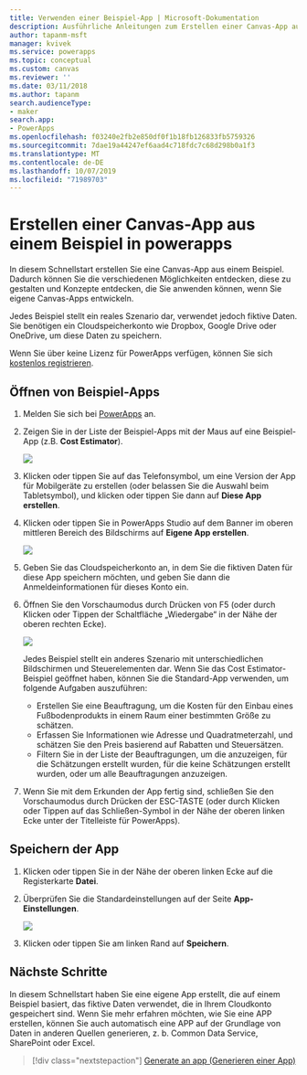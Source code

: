 ```yaml
---
title: Verwenden einer Beispiel-App | Microsoft-Dokumentation
description: Ausführliche Anleitungen zum Erstellen einer Canvas-App auf Grundlage eines Beispiels in PowerApps
author: tapanm-msft
manager: kvivek
ms.service: powerapps
ms.topic: conceptual
ms.custom: canvas
ms.reviewer: ''
ms.date: 03/11/2018
ms.author: tapanm
search.audienceType:
- maker
search.app:
- PowerApps
ms.openlocfilehash: f03240e2fb2e850df0f1b18fb126833fb5759326
ms.sourcegitcommit: 7dae19a44247ef6aad4c718fdc7c68d298b0a1f3
ms.translationtype: MT
ms.contentlocale: de-DE
ms.lasthandoff: 10/07/2019
ms.locfileid: "71989703"
---
```

# <a name="create-a-canvas-app-from-a-sample-in-powerapps"></a>Erstellen einer Canvas-App aus einem Beispiel in powerapps
In diesem Schnellstart erstellen Sie eine Canvas-App aus einem Beispiel. Dadurch können Sie die verschiedenen Möglichkeiten entdecken, diese zu gestalten und Konzepte entdecken, die Sie anwenden können, wenn Sie eigene Canvas-Apps entwickeln.

Jedes Beispiel stellt ein reales Szenario dar, verwendet jedoch fiktive Daten. Sie benötigen ein Cloudspeicherkonto wie Dropbox, Google Drive oder OneDrive, um diese Daten zu speichern.

Wenn Sie über keine Lizenz für PowerApps verfügen, können Sie sich [kostenlos registrieren](../signup-for-powerapps.md).

## <a name="open-a-sample-app"></a>Öffnen von Beispiel-Apps
1. Melden Sie sich bei [PowerApps](https://web.powerapps.com?utm_source=padocs&utm_medium=linkinadoc&utm_campaign=referralsfromdoc) an.

1. Zeigen Sie in der Liste der Beispiel-Apps mit der Maus auf eine Beispiel-App (z.B. **Cost Estimator**).

    ![](./media/open-and-run-a-sample-app/cost-estimator.png)

1. Klicken oder tippen Sie auf das Telefonsymbol, um eine Version der App für Mobilgeräte zu erstellen (oder belassen Sie die Auswahl beim Tabletsymbol), und klicken oder tippen Sie dann auf **Diese App erstellen**.

1. Klicken oder tippen Sie in PowerApps Studio auf dem Banner im oberen mittleren Bereich des Bildschirms auf **Eigene App erstellen**.

    ![](./media/open-and-run-a-sample-app/banner.png)

1. Geben Sie das Cloudspeicherkonto an, in dem Sie die fiktiven Daten für diese App speichern möchten, und geben Sie dann die Anmeldeinformationen für dieses Konto ein.

1. Öffnen Sie den Vorschaumodus durch Drücken von F5 (oder durch Klicken oder Tippen der Schaltfläche „Wiedergabe“ in der Nähe der oberen rechten Ecke).

    ![](./media/open-and-run-a-sample-app/open-preview.png)

    Jedes Beispiel stellt ein anderes Szenario mit unterschiedlichen Bildschirmen und Steuerelementen dar. Wenn Sie das Cost Estimator-Beispiel geöffnet haben, können Sie die Standard-App verwenden, um folgende Aufgaben auszuführen:

    - Erstellen Sie eine Beauftragung, um die Kosten für den Einbau eines Fußbodenprodukts in einem Raum einer bestimmten Größe zu schätzen.
    - Erfassen Sie Informationen wie Adresse und Quadratmeterzahl, und schätzen Sie den Preis basierend auf Rabatten und Steuersätzen.
    - Filtern Sie in der Liste der Beauftragungen, um die anzuzeigen, für die Schätzungen erstellt wurden, für die keine Schätzungen erstellt wurden, oder um alle Beauftragungen anzuzeigen.
    
1. Wenn Sie mit dem Erkunden der App fertig sind, schließen Sie den Vorschaumodus durch Drücken der ESC-TASTE (oder durch Klicken oder Tippen auf das Schließen-Symbol in der Nähe der oberen linken Ecke unter der Titelleiste für PowerApps).

## <a name="save-the-app"></a>Speichern der App
1. Klicken oder tippen Sie in der Nähe der oberen linken Ecke auf die Registerkarte **Datei**.

1. Überprüfen Sie die Standardeinstellungen auf der Seite **App-Einstellungen**.

    ![](./media/open-and-run-a-sample-app/app-settings.png)

1. Klicken oder tippen Sie am linken Rand auf **Speichern**. 

## <a name="next-steps"></a>Nächste Schritte
In diesem Schnellstart haben Sie eine eigene App erstellt, die auf einem Beispiel basiert, das fiktive Daten verwendet, die in Ihrem Cloudkonto gespeichert sind. Wenn Sie mehr erfahren möchten, wie Sie eine APP erstellen, können Sie auch automatisch eine APP auf der Grundlage von Daten in anderen Quellen generieren, z. b. Common Data Service, SharePoint oder Excel.

> [!div class="nextstepaction"]
> [Generate an app (Generieren einer App)](data-platform-create-app.md)
